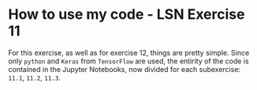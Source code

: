 # How to use my code - LSN Exercise 11

For this exercise, as well as for exercise 12, things are pretty simple.
Since only `python` and `Keras` from `TensorFlow` are used, the entirity of the code is contained in the Jupyter Notebooks, now divided for each subexercise: `11.1`, `11.2`, `11.3`.
